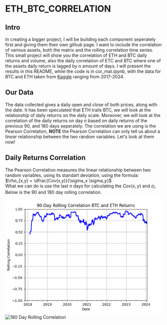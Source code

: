 # ETH_BTC_CORRELATION
## Intro
In creating a bigger project, I will be building each component seperately first and giving them their own github page. I want to include the correlation of various assets, both the matrix and the rolling correlation time series. This small project will show you the correlation of ETH and BTC daily returns and volume, also the daily correlation of ETC and BTC where one of the assets daily return is lagged by $n$ amount of days. I will present the results in this README, while the code is in cor_mat.ipynb, with the data for BTC and ETH taken from [Kaggle][1] ranging from 2017-2024.

## Our Data
The data collected gives a daily open and close of both prices, along with the date. It has been speculated that ETH trails BTC, we will look at the relationship of daily returns on the daily scale. Moreover, we will look at the correlation of the daily returns on day $n$ based on daily returns of the previous 90, and 180 days seperately. The correlation we are using is the Pearson Correlation, **NOTE** the Pearson Correlation can only tell us about a *linear* relationship between the two random variables. Let's look at them now!

## Daily Returns Correlation
The Pearson Correlation measures the linear relationship between two random variables, using its standart deviation, using the formula:\
$\rho_{x,y} = \dfrac{Cov(x,y)}{\sigma_x \sigma_y}$\
What we can do is use the last $n$ days for calculating the $Cov(x,y)$ and $\sigma_i$. Below is the 90 and 180 day rolling correlation.
![90 Day Rolling Correlation](90-Day_Rolling_Correlation_BTC_and_ETH_Returns.png)
![180 Day Rolling Correlation](180-Day_Rolling_Correlation_BTC_and_ETH_Returns.png)

[1]:https://www.kaggle.com/datasets/kapturovalexander/bitcoin-and-ethereum-prices-from-start-to-2023?select=ETH-USD+%2801-05.2024%29.csv "Kaggle"
